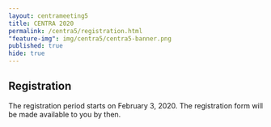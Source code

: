 ```yaml
---
layout: centrameeting5
title: CENTRA 2020
permalink: /centra5/registration.html
"feature-img": img/centra5/centra5-banner.png
published: true
hide: true
---
```



## Registration

The registration period starts on February 3, 2020. The registration form will be made available to you by then.

